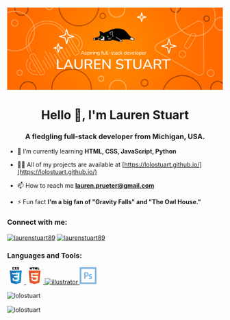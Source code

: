 ![Banner for github profile](https://github.com/LoloStuart/LoloStuart/blob/main/githubBanner.jpg)
<h1 align="center">Hello 👋, I'm Lauren Stuart</h1>
<h3 align="center">A fledgling full-stack developer from Michigan, USA.</h3>

- 🌱 I’m currently learning **HTML, CSS, JavaScript, Python**

- 👨‍💻 All of my projects are available at [https://lolostuart.github.io/](https://lolostuart.github.io/)

- 📫 How to reach me **lauren.prueter@gmail.com**

- ⚡ Fun fact **I'm a big fan of "Gravity Falls" and "The Owl House."**

<h3 align="left">Connect with me:</h3>
<p align="left">
<a href="https://linkedin.com/in/laurenstuart89" target="blank"><img align="center" src="https://raw.githubusercontent.com/rahuldkjain/github-profile-readme-generator/master/src/images/icons/Social/linked-in-alt.svg" alt="laurenstuart89" height="30" width="40" /></a>
<a href="https://instagram.com/laurenstuart89" target="blank"><img align="center" src="https://raw.githubusercontent.com/rahuldkjain/github-profile-readme-generator/master/src/images/icons/Social/instagram.svg" alt="laurenstuart89" height="30" width="40" /></a>
</p>

<h3 align="left">Languages and Tools:</h3>
<p align="left"> <a href="https://www.w3schools.com/css/" target="_blank" rel="noreferrer"> <img src="https://raw.githubusercontent.com/devicons/devicon/master/icons/css3/css3-original-wordmark.svg" alt="css3" width="40" height="40"/> </a> <a href="https://www.w3.org/html/" target="_blank" rel="noreferrer"> <img src="https://raw.githubusercontent.com/devicons/devicon/master/icons/html5/html5-original-wordmark.svg" alt="html5" width="40" height="40"/> </a> <a href="https://www.adobe.com/in/products/illustrator.html" target="_blank" rel="noreferrer"> <img src="https://www.vectorlogo.zone/logos/adobe_illustrator/adobe_illustrator-icon.svg" alt="illustrator" width="40" height="40"/> </a> <a href="https://www.photoshop.com/en" target="_blank" rel="noreferrer"> <img src="https://raw.githubusercontent.com/devicons/devicon/master/icons/photoshop/photoshop-line.svg" alt="photoshop" width="40" height="40"/> </a> </p>

<p><img align="center" src="https://github-readme-stats.vercel.app/api/top-langs?username=lolostuart&show_icons=true&locale=en&layout=compact" alt="lolostuart" /></p>

<p><img align="center" src="https://github-readme-streak-stats.herokuapp.com/?user=lolostuart&" alt="lolostuart" /></p>

